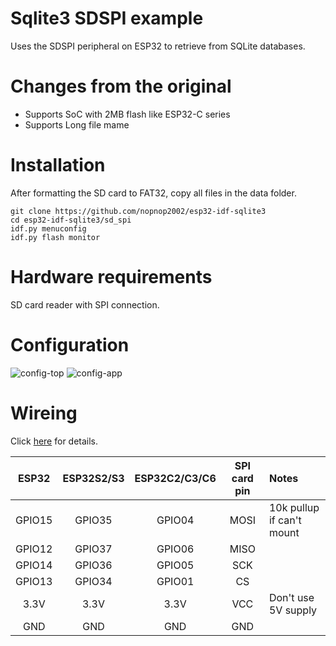 # Sqlite3 SDSPI example

Uses the SDSPI peripheral on ESP32 to retrieve from SQLite databases.

# Changes from the original   
- Supports SoC with 2MB flash like ESP32-C series   
- Supports Long file mame   

# Installation
After formatting the SD card to FAT32, copy all files in the data folder.   
```
git clone https://github.com/nopnop2002/esp32-idf-sqlite3
cd esp32-idf-sqlite3/sd_spi
idf.py menuconfig
idf.py flash monitor
```
# Hardware requirements   
SD card reader with SPI connection.

# Configuration
![config-top](https://github.com/nopnop2002/esp32-idf-sqlite3/assets/6020549/d6287f8e-c552-4aad-bb52-e625a3a1c455)
![config-app](https://github.com/nopnop2002/esp32-idf-sqlite3/assets/6020549/5396f067-f2b2-44ae-8c06-ae79cf5ca2e7)

# Wireing
Click [here](https://github.com/espressif/esp-idf/tree/master/examples/storage/sd_card/sdspi) for details.   

|ESP32|ESP32S2/S3|ESP32C2/C3/C6|SPI card pin|Notes|
|:-:|:-:|:-:|:-:|:--|
|GPIO15|GPIO35|GPIO04|MOSI|10k pullup if can't mount|
|GPIO12|GPIO37|GPIO06|MISO||
|GPIO14|GPIO36|GPIO05|SCK||
|GPIO13|GPIO34|GPIO01|CS|||
|3.3V|3.3V|3.3V|VCC|Don't use 5V supply|
|GND|GND|GND|GND||
